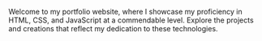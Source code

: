 Welcome to my portfolio website, where I showcase my proficiency in HTML, CSS, and JavaScript at a commendable level. Explore the projects and creations that reflect my dedication to these technologies.

